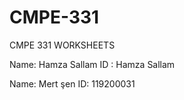 # CMPE-331


CMPE 331 WORKSHEETS 

Name: Hamza Sallam
ID : Hamza Sallam

Name: Mert şen
ID: 119200031
